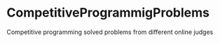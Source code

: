 # CompetitiveProgrammigProblems
Competitive programming solved problems from different online judges
